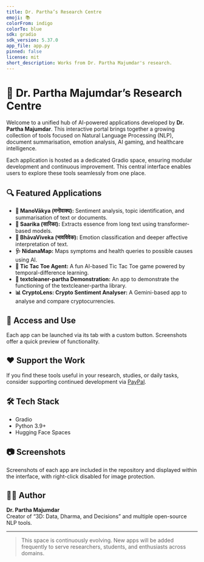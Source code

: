 ```yaml
---
title: Dr. Partha’s Research Centre
emoji: 📚
colorFrom: indigo
colorTo: blue
sdk: gradio
sdk_version: 5.37.0
app_file: app.py
pinned: false
license: mit
short_description: Works from Dr. Partha Majumdar's research.
---
```


# 🧪 Dr. Partha Majumdar’s Research Centre

Welcome to a unified hub of AI-powered applications developed by **Dr. Partha Majumdar**. This interactive portal brings together a growing collection of tools focused on Natural Language Processing (NLP), document summarisation, emotion analysis, AI gaming, and healthcare intelligence.

Each application is hosted as a dedicated Gradio space, ensuring modular development and continuous improvement. This central interface enables users to explore these tools seamlessly from one place.

## 🔍 Featured Applications

- **🧘 ManoVākya (मनॊवाक्य):** Sentiment analysis, topic identification, and summarisation of text or documents.
- **🪷 Saarika (सारिका):** Extracts essence from long text using transformer-based models.
- **🧠 BhāvaViveka (भावविवेक):** Emotion classification and deeper affective interpretation of text.
- **🩺 NidanaMap:** Maps symptoms and health queries to possible causes using AI.
- **🎯 Tic Tac Toe Agent:** A fun AI-based Tic Tac Toe game powered by temporal-difference learning.
- **🧼 textcleaner-partha Demonstration:** An app to demonstrate the functioning of the textcleaner-partha library.
- **📊 CryptoLens: Crypto Sentiment Analyser:** A Gemini-based app to analyse and compare cryptocurrencies.

## 🚀 Access and Use

Each app can be launched via its tab with a custom button. Screenshots offer a quick preview of functionality.

## ❤️ Support the Work

If you find these tools useful in your research, studies, or daily tasks, consider supporting continued development via [PayPal](https://www.paypal.com/donate/dummy-link).

## 🛠️ Tech Stack

- Gradio
- Python 3.9+
- Hugging Face Spaces

## 📷 Screenshots

Screenshots of each app are included in the repository and displayed within the interface, with right-click disabled for image protection.

## 👨‍🔬 Author

**Dr. Partha Majumdar**  
Creator of “3D: Data, Dharma, and Decisions” and multiple open-source NLP tools.

---

> This space is continuously evolving. New apps will be added frequently to serve researchers, students, and enthusiasts across domains.